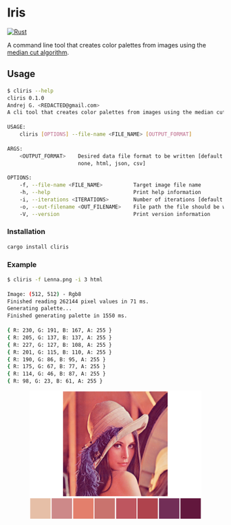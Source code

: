 # Iris

[![Rust](https://github.com/Kaesebrot84/iris/actions/workflows/Build.yml/badge.svg)](https://github.com/Kaesebrot84/iris/actions/workflows/Build.yml)

A command line tool that creates color palettes from images using the [median
cut algorithm](https://en.wikipedia.org/wiki/Median_cut).

## Usage

```sh
$ cliris --help
cliris 0.1.0
Andrej G. <REDACTED@gmail.com>
A cli tool that creates color palettes from images using the median cut algorithm.

USAGE:
    cliris [OPTIONS] --file-name <FILE_NAME> [OUTPUT_FORMAT]

ARGS:
    <OUTPUT_FORMAT>    Desired data file format to be written [default: none] [possible values:
                       none, html, json, csv]

OPTIONS:
    -f, --file-name <FILE_NAME>          Target image file name
    -h, --help                           Print help information
    -i, --iterations <ITERATIONS>        Number of iterations [default: 1]
    -o, --out-filename <OUT_FILENAME>    File path the file should be written to [default: palette]
    -V, --version                        Print version information
```

### Installation

```bash
cargo install cliris
```

### Example

```sh
$ cliris -f Lenna.png -i 3 html

Image: (512, 512) - Rgb8
Finished reading 262144 pixel values in 71 ms.
Generating palette...
Finished generating palette in 1550 ms.

{ R: 230, G: 191, B: 167, A: 255 }
{ R: 205, G: 137, B: 137, A: 255 }
{ R: 227, G: 127, B: 108, A: 255 }
{ R: 201, G: 115, B: 110, A: 255 }
{ R: 190, G: 86, B: 95, A: 255 }
{ R: 175, G: 67, B: 77, A: 255 }
{ R: 114, G: 46, B: 87, A: 255 }
{ R: 98, G: 23, B: 61, A: 255 }
```

<p align="center">
    <img src="example_output.png" alt="example_output_image" width="400">
</p>
